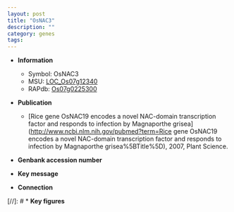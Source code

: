 ```yaml
---
layout: post
title: "OsNAC3"
description: ""
category: genes
tags: 
---
```


* **Information**  
    + Symbol: OsNAC3  
    + MSU: [LOC_Os07g12340](http://rice.plantbiology.msu.edu/cgi-bin/ORF_infopage.cgi?orf=LOC_Os07g12340)  
    + RAPdb: [Os07g0225300](http://rapdb.dna.affrc.go.jp/viewer/gbrowse_details/irgsp1?name=Os07g0225300)  

* **Publication**  
    + [Rice gene OsNAC19 encodes a novel NAC-domain transcription factor and responds to infection by Magnaporthe grisea](http://www.ncbi.nlm.nih.gov/pubmed?term=Rice gene OsNAC19 encodes a novel NAC-domain transcription factor and responds to infection by Magnaporthe grisea%5BTitle%5D), 2007, Plant Science.

* **Genbank accession number**  

* **Key message**  

* **Connection**  

[//]: # * **Key figures**  


